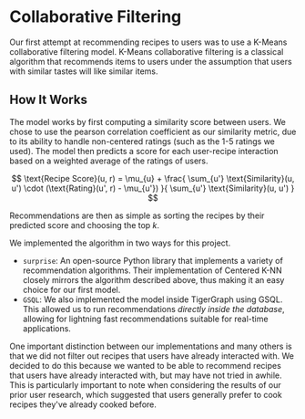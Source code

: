 # Collaborative Filtering

Our first attempt at recommending recipes to users was to use a K-Means collaborative filtering model. K-Means collaborative filtering is a classical algorithm that recommends items to users under the assumption that users with similar tastes will like similar items.

## How It Works

The model works by first computing a similarity score between users. We chose to use the pearson correlation coefficient as our similarity metric, due to its ability to handle non-centered ratings (such as the 1-5 ratings we used). The model then predicts a score for each user-recipe interaction based on a weighted average of the ratings of users.

$$
  \text{Recipe Score}(u, r)
  = \mu_{u} + \frac{
    \sum_{u'} \text{Similarity}(u, u')
    \cdot (\text{Rating}(u', r) - \mu_{u'})
  }{
    \sum_{u'} \text{Similarity}(u, u')
  }
$$

Recommendations are then as simple as sorting the recipes by their predicted score and choosing the top $k$.

We implemented the algorithm in two ways for this project.

- `surprise`: An open-source Python library that implements a variety of recommendation algorithms. Their implementation of Centered K-NN closely mirrors the algorithm described above, thus making it an easy choice for our first model.
- `GSQL`: We also implemented the model inside TigerGraph using GSQL. This allowed us to run recommendations _directly inside the database_, allowing for lightning fast recommendations suitable for real-time applications.

One important distinction between our implementations and many others is that we did not filter out recipes that users have already interacted with. We decided to do this because we wanted to be able to recommend recipes that users have already interacted with, but may have not tried in awhile. This is particularly important to note when considering the results of our prior user research, which suggested that users generally prefer to cook recipes they've already cooked before.
